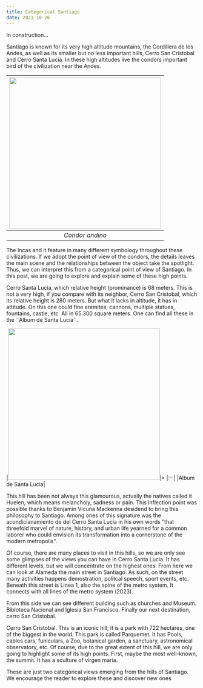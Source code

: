 ```yaml
---
title: Categorical Santiago
date: 2023-10-26
---
```

In construction... 


Santiago is known for its very high altitude mountains, the Cordillera de los Andes, as well as its smaller but no less important hills, Cerro San Cristobal and Cerro Santa Lucia. In these high altitudes live the condors important bird of the civilization near the Andes. 

|<img src="https://hdc-g.github.io/docs/assets/condorandino.jpg" width="400">| 
|:-:|
|*Condor andino*|

The Incas and it feature in many different symbology throughout these civilizations. If we adopt the point of view of the condors, the details leaves the main scene and the relationships between the object take the spotlight. Thus, we can interpret this from a categorical point of view of Santiago. In this post, we are going to explore and explain some of these high points.

Cerro Santa Lucia, which relative height (prominance) is 68 meters. This is not a very high, if you compare with its neighbor, Cerro San Cristobal, which its relative height is 280 meters. But what it lacks in altitude, it has in attitude. On this one could fine eremites, cannons,  multiple statues, fountains, castle, etc.  All in 65.300 square meters. One can find all these in the ¨Album de Santa Lucia¨.

|<img  src="https://hdc-g.github.io/docs/assets/SantaLuciaAlbum.png" width="400">|>
|:-:| 
|Album de Santa Lucia|

This hill has been not always this glamourous, actually the natives called it Huelen, which means melancholy, sadness or pain. This inflection point was possible thanks to Benjamin Vicuña Mackenna desidend to bring this philosophy to Santiago. Among ones of this signature was the acondicianamiento de del Cerro Santa Lucia in his own words "that threefold marvel of nature, history, and urban life yearned for a common laborer who could envision its transformation into a cornerstone of the modern metropolis". 

Of course, there are many places to visit in this hills, so we are only see some glimpses of the views you can have in Cerro Santa Lucia. It has different levels, but we will concentrate on the highest ones. From here we can look at Alameda the main street in Santiago. As such, on the street many activities happens demostration, politcal speech, sport events, etc. Beneath this street is Linea 1, also the spine of the metro system. It connects with all lines of the metro system (2023).

From this side we can see different building such as churches and Museum. Bibloteca Nacional and Iglesia San Francisco. Finally our next destination, cerro San Cristobal.




Cerro San Cristobal. This is an iconic hill; it is a park with 722 hectares, one of the biggest in the world. This park is called Parquemet. It has Pools, cables cars, funiculars, a Zoo, botanical garden, a sanctuary, astronomical observatory, etc. Of course, due to the great extent of this hill, we are only going to highlight some of its high points. First, maybe the most well-known, the summit. It has a sculture of virgen maria. 

These are just two categorical views emerging from the hills of Santiago. We encourage the reader to explore these and discover new ones
